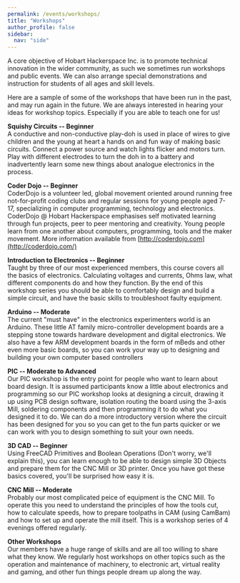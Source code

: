 ```yaml
---
permalink: /events/workshops/
title: "Workshops"
author_profile: false
sidebar:
  nav: "side"
---
```

A core objective of Hobart Hackerspace Inc. is to promote technical
innovation in the wider community, as such we sometimes run workshops
and public events. We can also arrange special demonstrations and
instruction for students of all ages and skill levels.

Here are a sample of some of the workshops that have been run in the
past, and may run again in the future. We are always interested in
hearing your ideas for workshop topics. Especially if you are able to
teach one for us! 

**Squishy Circuits -- Beginner**\
A conductive and non-conductive play-doh is used in place of wires to
give children and the young at heart a hands on and fun way of making
basic circuits. Connect a power source and watch lights flicker and
motors turn. Play with different electrodes to turn the doh in to a
battery and inadvertently learn some new things about analogue
electronics in the process.

**Coder Dojo -- Beginner**\
CoderDojo is a volunteer led, global movement oriented around running
free not-for-profit coding clubs and regular sessions for young people
aged 7-17, specializing in computer programming, technology and
electronics. CoderDojo @ Hobart Hackerspace emphasises self motivated
learning through fun projects, peer to peer mentoring and creativity.
Young people learn from one another about computers, programming, tools
and the maker movement. More information available
from [http://coderdojo.com](http://coderdojo.com/)

**Introduction to Electronics -- Beginner**\
Taught by three of our most experienced members, this course covers all
the basics of electronics. Calculating voltages and currents, Ohms law,
what different components do and how they function. By the end of this
workshop series you should be able to comfortably design and build a
simple circuit, and have the basic skills to troubleshoot faulty
equipment.

**Arduino -- Moderate**\
The current "must have" in the electronics experimenters world is an
Arduino. These little AT family micro-controller development boards are
a stepping stone towards hardware development and digital electronics.
We also have a few ARM development boards in the form of mBeds and other
even more basic boards, so you can work your way up to designing and
building your own computer based controllers

**PIC -- Moderate to Advanced**\
Our PIC workshop is the entry point for people who want to learn about
board design. It is assumed participants know a little about electronics
and programming so our PIC workshop looks at designing a circuit,
drawing it up using PCB design software, isolation routing the board
using the 3-axis Mill, soldering components and then programming it to
do what you designed it to do. We can do a more introductory version
where the circuit has been designed for you so you can get to the fun
parts quicker or we can work with you to design something to suit your
own needs.

**3D CAD -- Beginner**\
Using FreeCAD Primitives and Boolean Operations (Don't worry, we'll
explain this), you can learn enough to be able to design simple 3D
Objects and prepare them for the CNC Mill or 3D printer. Once you have
got these basics covered, you'll be surprised how easy it is.

**CNC Mill -- Moderate**\
Probably our most complicated peice of equipment is the CNC Mill. To
operate this you need to understand the principles of how the tools cut,
how to calculate speeds, how to prepare toolpaths in CAM (using CamBam)
and how to set up and operate the mill itself. This is a workshop series
of 4 evenings offered regularly.

**Other Workshops**\
Our members have a huge range of skills and are all too willing to share
what they know. We regularly host workshops on other topics such as the
operation and maintenance of machinery, to electronic art, virtual
reality and gaming, and other fun things people dream up along the way.
